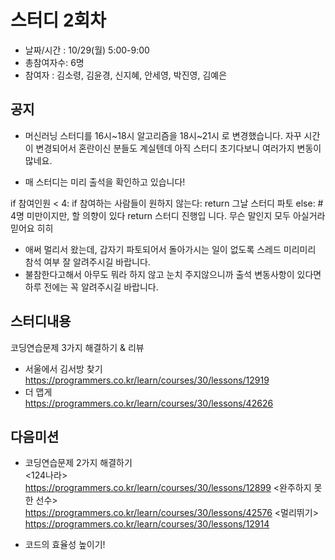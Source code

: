 # 스터디 2회차
 
- 날짜/시간 : 10/29(월)  5:00-9:00  
- 총참여자수: 6명   
- 참여자 : 김소령, 김윤경, 신지혜, 안세영, 박진영, 김예은  

## 공지
- 머신러닝 스터디를 16시~18시 알고리즘을 18시~21시 로 변경했습니다.
자꾸 시간이 변경되어서 혼란이신 분들도 계실텐데 아직 스터디 초기다보니 여러가지 변동이 많네요.

- 매 스터디는 미리 출석을 확인하고 있습니다! 

if 참여인원 < 4:
       if 참여하는 사람들이 원하지 않는다:
               return 그날 스터디 파토
       else:  \# 4명 미만이지만, 할 의향이 있다
               return 스터디 진행입
니다. 무슨 말인지 모두 아실거라 믿어요 히히

- 애써 멀리서 왔는데, 갑자기 파토되어서 돌아가시는 일이 없도록 스레드 미리미리 참석 여부 잘 알려주시길 바랍니다.
- 불참한다고해서 아무도 뭐라 하지 않고 눈치 주지않으니까 출석 변동사항이 있다면 하루 전에는 꼭 알려주시길 바랍니다.


## 스터디내용  
코딩연습문제 3가지 해결하기 & 리뷰  
- 서울에서 김서방 찾기  
https://programmers.co.kr/learn/courses/30/lessons/12919  
- 더 맵게  
https://programmers.co.kr/learn/courses/30/lessons/42626  


## 다음미션
- 코딩연습문제 2가지 해결하기  
<124나라>    
https://programmers.co.kr/learn/courses/30/lessons/12899
<완주하지 못한 선수>   
https://programmers.co.kr/learn/courses/30/lessons/42576
<멀리뛰기>   
https://programmers.co.kr/learn/courses/30/lessons/12914

- 코드의 효율성 높이기! 
